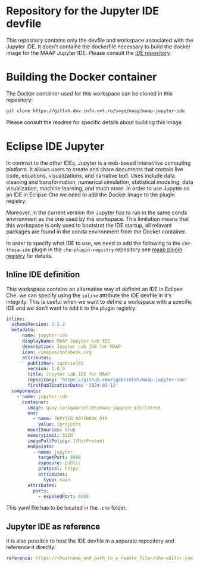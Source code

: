# Repository for the Jupyter IDE devfile

This repository contains only the devfile and workspace associated with the Jupyter IDE. It doen't containe the dockerfile necessary to build the docker image for the MAAP Jupyter IDE. Please consult the [IDE repository](https://gitlab.dev.info.uvt.ro/sage/maap/maap-jupyter-ide).



# Building the Docker container
The Docker container used for this workspace can be cloned in this repository:

```bash
git clone https://gitlab.dev.info.uvt.ro/sage/maap/maap-jupyter-ide
```

Please consult the readme for specific details about building this image.

# Eclipse IDE Jupyter

In contrast to the other IDEs, Jupyter is a web-based interactive computing platform. It allows users to 
create and share documents that contain live code, equations, visualizations, and narrative text. Uses include 
data cleaning and transformation, numerical simulation, statistical modeling, data visualization, machine learning, and much more.
In order to use Jupyter as an IDE in Eclipse Che we need to add the Docker image to the plugin registry.

Moreover, in the current version the Jupyter has to run in the same conda environment as the one used by the workspace.
This limitation means that this workspace is only used to bootstrat the IDE startup, all relavant packages are found in the conda environment from the Docker container.

In order to specify what IDE to use, we need to add the following to the `che-theia-ide` plugin in the `che-plugin-registry` repository see
[maap plugin registry](https://gitlab.dev.info.uvt.ro/sage/maap/che-plugin-registry) for details.

## Inline IDE definition

This workspace contains an alternative way of definint an IDE in Eclipse Che. we can specify using the `inline` attribute the
IDE devfile in it's integrity. This is useful when we want to define a workspace with a specific IDE and we don't want to add it to the plugin registry.

```yaml
inline:
  schemaVersion: 2.2.2
  metadata:
      name: jupyter-ide
      displayName: MAAP Jupyter Lab IDE
      description: Jupyter Lab IDE for MAAP
      icon: /images/notebook.svg
      attributes:
        publisher: igabriel85
        version: 1.0.0
        title: Jupyter Lab IDE for MAAP
        repository: 'https://github.com/igabriel85/maap-jupyter-ide'
        firstPublicationDate: '2024-03-12'
  components:
    - name: jupyter-ide
      container:
        image: quay.io/igabriel185/maap-jupyter-ide:latest
        env:
          - name: JUPYTER_NOTEBOOK_DIR
            value: /projects
        mountSources: true
        memoryLimit: 512M
        imagePullPolicy: IfNotPresent
        endpoints:
          - name: jupyter
            targetPort: 8888
            exposure: public
            protocol: https
            attributes:
              type: main
        attributes:
          ports:
            - exposedPort: 8888
```
This yaml file has to be located in the `.che` folder.

## Jupyter IDE as reference

It is also possible to host the IDE devfile in a separate repository and reference it directly:

```yaml
reference: https://<hostname_and_path_to_a_remote_file>/che-editor.yaml

```

